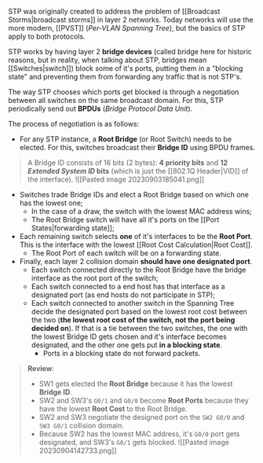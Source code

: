 STP was originally created to address the problem of [[Broadcast Storms|broadcast storms]] in layer 2 networks. Today networks will use the more modern, [[PVST]] (*Per-VLAN Spanning Tree*), but the basics of STP apply to both protocols.

STP works by having layer 2 **bridge devices** (called bridge here for historic reasons, but in reality, when talking about STP, bridges mean [[Switches|switch]]) block some of it's ports, putting them in a "blocking state" and preventing them from forwarding any traffic that is not STP's.

The way STP chooses which ports get blocked is through a negotiation between all switches on the same broadcast domain. For this, STP periodically send out **BPDUs** (*Bridge Protocol Data Unit*).

The process of negotiation is as follows:

- For any STP instance, a **Root Bridge** (or Root Switch) needs to be elected. For this, switches broadcast their **Bridge ID** using BPDU frames.
> A Bridge ID consists of 16 bits (2 bytes): **4 priority bits** and **12 *Extended System ID* bits** (which is just the [[802.1Q Header|VID]] of the interface).
> ![[Pasted image 20230903185041.png]]

- Switches trade Bridge IDs and elect a Root Bridge based on which one has the lowest one;
	- In the case of a draw, the switch with the lowest MAC address wins;
	- The Root Bridge switch will have all it's ports on the [[Port States|forwarding state]];
- Each remaining switch selects **one** of it's interfaces to be the **Root Port**. This is the interface with the lowest [[Root Cost Calculation|Root Cost]].
	- The Root Port of each switch will be on a forwarding state.
- Finally, each layer 2 collision domain **should have one designated port**.
	- Each switch connected directly to the Root Bridge have the bridge interface as the root port of the switch;
	- Each switch connected to a end host has that interface as a designated port (as end hosts do not participate in STP);
	- Each switch connected to another switch in the Spanning Tree decide the designated port based on the lowest root cost between the two (**the lowest root cost of the switch, not the port being decided on**). If that is a tie between the two switches, the one with the lowest Bridge ID gets chosen and it's interface becomes designated, and the other one gets put **in a blocking state**.
		- Ports in a blocking state do not forward packets.

>**Review**:
> - SW1 gets elected the **Root Bridge** because it has the lowest **Bridge ID**.
> - SW2 and SW3's `G0/1` and `G0/0` become **Root Ports** because they have the lowest **Root Cost** to the Root Bridge.
> - SW2 and SW3 negotiate the designed port on the `SW2 G0/0` and `SW3 G0/1` collision domain.
> - Because SW2 has the lowest MAC address, it's `G0/0` port gets designated, and SW3's `G0/1` gets blocked.
>![[Pasted image 20230904142733.png]]